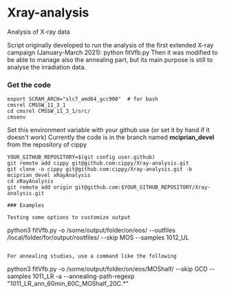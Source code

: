 # Xray-analysis
Analysis of X-ray data

Script originally developed to run the analysis of the first extended X-ray campaign (January-March 2021): python fitVfb.py
Then it was modified to be able to manage also the annealing part, but its main purpose is still to analyse the irradiation data.

### Get the code

```
export SCRAM_ARCH="slc7_amd64_gcc900"  # for bash
cmsrel CMSSW_11_3_1
cd cmsrel CMSSW_11_3_1/src/
cmsenv
```
Set this environment variable with your github use (or set it by hand if it doesn't work)
Currently the code is in the branch named __mciprian_devel__ from the repository of cippy
```
YOUR_GITHUB_REPOSITORY=$(git config user.github)
git remote add cippy git@github.com:cippy/Xray-analysis.git
git clone -o cippy git@github.com:cippy/Xray-analysis.git -b mciprian_devel xRayAnalysis
cd xRayAnalysis
git remote add origin git@github.com:$YOUR_GITHUB_REPOSITORY/Xray-analysis.git

### Examples

Testing some options to customize output
```
python3 fitVfb.py -o /some/output/folder/on/eos/ --outfiles /local/folder/for/output/rootfiles/ --skip MOS --samples 1012_UL
```

For annealing studies, use a command like the following
```
python3 fitVfb.py -o /some/output/folder/on/eos/MOShalf/ --skip GCD --samples 1011_LR -a --annealing-path-regexp "1011_LR_ann_60min_60C_MOShalf_20C.*"
```


